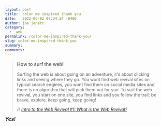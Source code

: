 ```yaml
---
layout: post
title:  color me inspired thank you
date:   2022-06-02 07:34:54 -0400
author: joe jenett
category:
  -  web
permalink: /color-me-inspired-thank-you/
slug: color-me-inspired-thank-you
summary: 
comments: 
---
```

<blockquote class="quoteback" data-title="Intro to the Web Revival #1: What is the Web Revival?" data-author="//Melon" data-avatar="https://melonking.net/images/home.png" cite="https://thoughts.melonking.net/guides/introduction-to-the-web-revival-1-what-is-the-web-revival">
	<p style="font-weight:600;font-size:1.1em;">
	How to surf the web!
	</p>
	<p>
	Surfing the web is about going on an adventure, it's about clicking links and seeing where they go. You wont find web revival sites on typical search engines, you wont find them on social media sites and there is no algorithm that will pick them out for you. To surf the web revival, you start on one site, you find links and you follow the trail; be brave, explore, keep going, keep going!	
	</p>
	<footer>
		// 
		<cite>
			<a href="https://thoughts.melonking.net/guides/introduction-to-the-web-revival-1-what-is-the-web-revival">Intro to the Web Revival #1: What is the Web Revival?</a>
		</cite>
	</footer>
</blockquote>

<p style="font-weight:600;font-style:italic;font-size:1.2em;margin-top:12px;">
Yes!
</p>


<a href="https://brid.gy/publish/twitter"></a>
<data class="p-bridgy-omit-link" value="false"></data>